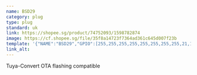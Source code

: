 ```yaml
---
name: BSD29
category: plug
type: plug
standard: uk
link: https://shopee.sg/product/74752093/1598782874
image: https://cf.shopee.sg/file/35f8a14723f7364ad361c645d007f23b
template: '{"NAME":"BSD29","GPIO":[255,255,255,255,255,255,255,255,21,17,56,255,255],"FLAG":1,"BASE":18}' 
link_alt: 
---
```



Tuya-Convert OTA flashing compatible





